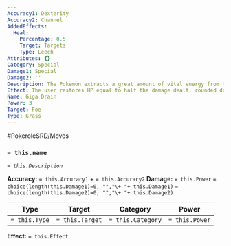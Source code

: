 ```yaml
---
Accuracy1: Dexterity
Accuracy2: Channel
AddedEffects:
  Heal:
    Percentage: 0.5
    Target: Targets
    Type: Leech
Attributes: {}
Category: Special
Damage1: Special
Damage2: ''
Description: The Pokemon extracts a great amount of vital energy from the foe's body.
Effect: The user restores HP equal to half the damage dealt, rounded down.
Name: Giga Drain
Power: 3
Target: Foe
Type: Grass
---
```


#PokeroleSRD/Moves

### `= this.name`
*`= this.Description`*

**Accuracy:** `= this.Accuracy1` + `= this.Accuracy2`
**Damage:** `= this.Power` `= choice(length(this.Damage1)=0, "","\+ "+ this.Damage1)` `= choice(length(this.Damage2)=0, "","\+ "+ this.Damage2)`

| Type          | Target          | Category          | Power          |
| ------------- | --------------- | ----------------  | -------------- |
| `= this.Type` | `= this.Target` | `= this.Category` | `= this.Power` | 

**Effect:** `= this.Effect`